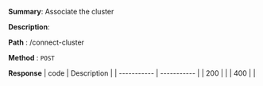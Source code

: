 **Summary**: Associate the cluster

**Description**:

**Path** : /connect-cluster

**Method** : `POST`

**Response**
| code      | Description |
| ----------- | ----------- |
|  200   |       |
|  400   |       |

